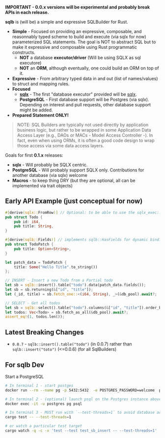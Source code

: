 
**IMPORTANT - 0.0.x versions will be experimental and probably break APIs in each release.**

**sqlb** is (will be) a simple and expressive SQLBuilder for Rust.

- **Simple** - Focused on providing an expressive, composable, and reasonnably typed scheme to build and execute (via sqlx for now) parameterized SQL statements. The goal is NOT to abstract SQL but to make it expressive and composable using Rust programmatic constructs.
	- **NOT** a database **executor/driver** (Will be using SQLX as sql executore)
	- **NOT** an **ORM**, although eventually, one could build an ORM on top of it. 
- **Expressive** - From arbitrary typed data in and out (list of names/values) to struct and mapping rules. 
- **Focused** 
	- **[sqlx](https://crates.io/crates/sqlx)** - The first "database executor" provided will be [sqlx](https://github.com/launchbadge/sqlx). 
	- **PostgreSQL** - First database support will be Postgres (via sqlx). Depending on interest and pull requests, other database support might be added.  
- **Prepared Statement ONLY!**	

> NOTE: SQL Builders are typically not used directly by application business logic, but rather to be wrapped in some Application Data Access Layer (e.g., DAOs or MACs - Model Access Controller -). In fact, even when using ORMs, it is often a good code design to wrap those access via some data access layers. 


Goals for first **0.1.x** releases: 

- **sqlx** - Will probably be SQLX centric. 
- **PostgreSQL** - Will probably support SQLX only. Contributions for another database (via sqlx) welcome
- **Macros** - to keep thing DRY (but they are optional, all can be implemented via trait objects)


## Early API Example (just conceptual for now)

```rust
#[derive(sqlx::FromRow)] // Optional: to be able to use the sqlx_exec::fetch_as...
pub struct Todo {
    pub id: i64,
    pub title: String,
}

#[derive(sqlb::Fields)] // implements sqlb::HasFields for dynamic binding
pub struct TodoPatch {
    pub title: Option<String>,
}

let patch_data = TodoPatch {
	title: Some("Hello Title".to_string())
};

// INSERT - Insert a new Todo from a Partial todo
let sb = sqlb::insert().table("todo").data(patch_data.fields());
let sb = sb.returning(&["id", "title"]);
let (_id, title) = sb.fetch_one::<(i64, String), _>(&db_pool).await?;

// SELECT - Get all todos
let sb = sqlb::select().table("todo").columns(&["id", "title"]).order_by("!id");
let todos: Vec<Todo> = sb.fetch_as_all(&db_pool).await?;
assert_eq!(1, todos.len());
```

## Latest Breaking Changes

- `0.0.7` - `sqlb::insert().table("todo")` (in 0.0.7) rather than `sqlb::insert("toto")` (<=0.0.6) (for all SqlBuilders)


## For sqlb Dev

Start a PostgreSQL

```sh
# In terminal 1 - start postges
docker run --rm --name pg -p 5432:5432  -e POSTGRES_PASSWORD=welcome  postgres:14

# In terminal 2 - (optional) launch psql on the Postgres instance above
docker exec -it -u postgres pg psql

# In terminal 3 - MUST run with `--test-threads=1` to avoid database access conflicts
cargo test -- --test-threads=1

# or watch a particular test target
cargo watch -q -c -x 'test --test test_sb_insert -- --test-threads=1'
```